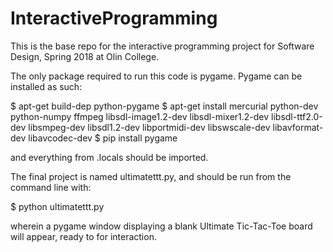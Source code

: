 # InteractiveProgramming
This is the base repo for the interactive programming project for Software Design, Spring 2018 at Olin College.

The only package required to run this code is pygame.
Pygame can be installed as such:

$ apt-get build-dep python-pygame
$ apt-get install mercurial python-dev python-numpy ffmpeg libsdl-image1.2-dev libsdl-mixer1.2-dev libsdl-ttf2.0-dev libsmpeg-dev libsdl1.2-dev libportmidi-dev libswscale-dev libavformat-dev libavcodec-dev
$ pip install pygame

and everything from .locals should be imported.

The final project is named ultimatettt.py, and should be run from the command line with:

$ python ultimatettt.py

wherein a pygame window displaying a blank Ultimate Tic-Tac-Toe board will appear, ready to for interaction.
